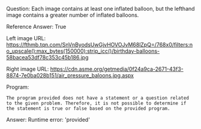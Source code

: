 Question: Each image contains at least one inflated balloon, but the lefthand image contains a greater number of inflated balloons.

Reference Answer: True

Left image URL: https://fthmb.tqn.com/SnVnByodsUwGjvHOVOJvM68lZpQ=/768x0/filters:no_upscale():max_bytes(150000):strip_icc()/birthday-balloons-58bacea53df78c353c45b186.jpg

Right image URL: https://cdn.asme.org/getmedia/0f24a9ca-2671-43f3-8874-7e0ba028b151/air_pressure_baloons.jpg.aspx

Program:

```
The program provided does not have a statement or a question related to the given problem. Therefore, it is not possible to determine if the statement is true or false based on the provided program.
```
Answer: Runtime error: 'provided'

